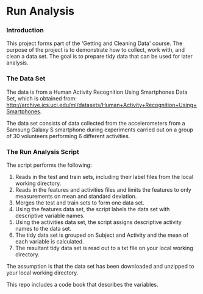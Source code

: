 Run Analysis
============

### Introduction

This project forms part of the 'Getting and Cleaning Data' course.
The purpose of the project is to demonstrate how to collect, work with, and clean a data set. 
The goal is to prepare tidy data that can be used for later analysis.

### The Data Set

The data is from a Human Activity Recognition Using Smartphones Data Set, which is obtained from:
http://archive.ics.uci.edu/ml/datasets/Human+Activity+Recognition+Using+Smartphones.

The data set consists of data collected from the accelerometers from a Samsung Galaxy S smartphone
during experiments carried out on a group of 30 volunteers performing 6 different activities.

 
### The Run Analysis Script

The script performs the following:

1.  Reads in the test and train sets, including their label files from the local working directory.
2.  Reads in the features and activities files and limits the features to only measurements on 
    mean and standard deviation.
3.  Merges the test and train sets to form one data set.
4.  Using the features data set, the script labels the data set with descriptive variable names.
5.  Using the activities data set, the script assigns descriptive activity names to the data set.
6.  The tidy data set is grouped on Subject and Activity and the mean of each variable is calculated.
7.  The resultant tidy data set is read out to a txt file on your local working directory.

The assumption is that the data set has been downloaded and unzipped to your local working directory.

This repo includes a code book that describes the variables.
